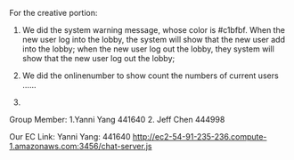 For the creative portion:

1. We did the system warning message, whose color is #c1bfbf. When the new user log into the lobby, the system will show that the new user add into the lobby;
when the new user log out the lobby, they system will show that the new user log out the lobby;

2. We did the onlinenumber to show count the numbers of current users ......

3.   


Group Member:
1.Yanni Yang 441640
2. Jeff Chen 444998


Our EC Link:
Yanni Yang: 441640 http://ec2-54-91-235-236.compute-1.amazonaws.com:3456/chat-server.js